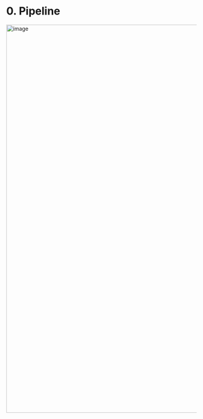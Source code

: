 # 0. Pipeline 

<img width="1758" height="1027" alt="image" src="https://github.com/user-attachments/assets/d96e6b9b-14f0-464c-9336-82b4948ec0b4" />

